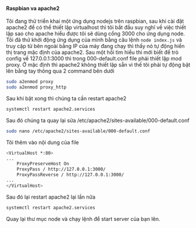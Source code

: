 #### Raspbian va apache2
Tôi đang thử triển khai một ứng dụng nodejs trên raspbian, sau khi cài đặt apache2 để có thể thiết lập virtualhost thì tôi bắt đầu suy nghĩ về việc thiết lập sao cho apache hiểu được tôi sẽ dùng cổng 3000 cho ứng dụng node.
Tôi đã thử khởi động ứng dụng của mình bằng câu lệnh `node index.js` và truy cập từ bên ngoài bằng IP của máy đang chạy thì thấy nó tự động hiển thị trang mặc định của apache2.
Sau một hồi tìm hiểu thì mới biết để trỏ config về 127.0.0.1:3000 thì trong 000-default.conf file phải thiết lập mod proxy.
Ở mặc định thì apache2 không thiết lập sẵn vì thế tôi phải tự động bật lên bằng tay thông qua 2 command bên dưới
``` sh
sudo a2enmod proxy 
sudo a2enmod proxy_http 
```
Sau khi bật xong thì chúng ta cần restart apache2
``` sh
systemctl restart apache2.services
```
Sau đó chúng ta quay lại sửa  /etc/apache2/sites-available/000-default.conf 
``` sh
sudo nano /etc/apache2/sites-available/000-default.conf 
```
Tôi thêm vào nội dung của file 
``` sh
<VirtualHost *:80>
...
    ProxyPreserveHost On
    ProxyPass / http://127.0.0.1:3000/
    ProxyPassReverse / http://127.0.0.1:3000/
...
</VirtualHost>
```
Sau đó lại restart apache2 lại lần nữa
```sh
systemctl restart apache2.services
```
Quay lại thư mục node và chạy lệnh để start server của bạn lên. 
